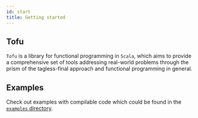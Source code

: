 ```yaml
---
id: start
title: Getting started
---
```


## Tofu
`Tofu` is a library for functional programming in `Scala`, which aims to provide 
a comprehensive set of tools addressing real-world problems through the prism of the
tagless-final approach and functional programming in general.


## Examples

Check out examples with compilable code which could be found in the [`examples` directory](https://github.com/tofu-tf/tofu/tree/master/examples).
